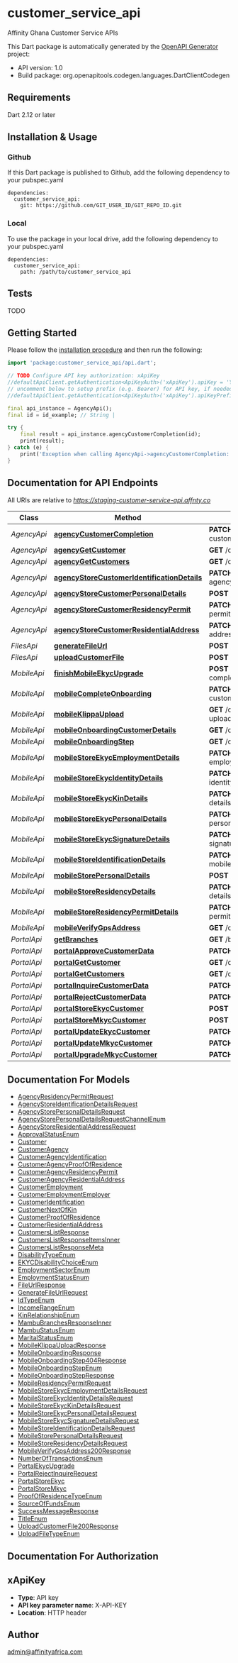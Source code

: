 # customer_service_api
Affinity Ghana Customer Service APIs

This Dart package is automatically generated by the [OpenAPI Generator](https://openapi-generator.tech) project:

- API version: 1.0
- Build package: org.openapitools.codegen.languages.DartClientCodegen

## Requirements

Dart 2.12 or later

## Installation & Usage

### Github
If this Dart package is published to Github, add the following dependency to your pubspec.yaml
```
dependencies:
  customer_service_api:
    git: https://github.com/GIT_USER_ID/GIT_REPO_ID.git
```

### Local
To use the package in your local drive, add the following dependency to your pubspec.yaml
```
dependencies:
  customer_service_api:
    path: /path/to/customer_service_api
```

## Tests

TODO

## Getting Started

Please follow the [installation procedure](#installation--usage) and then run the following:

```dart
import 'package:customer_service_api/api.dart';

// TODO Configure API key authorization: xApiKey
//defaultApiClient.getAuthentication<ApiKeyAuth>('xApiKey').apiKey = 'YOUR_API_KEY';
// uncomment below to setup prefix (e.g. Bearer) for API key, if needed
//defaultApiClient.getAuthentication<ApiKeyAuth>('xApiKey').apiKeyPrefix = 'Bearer';

final api_instance = AgencyApi();
final id = id_example; // String | 

try {
    final result = api_instance.agencyCustomerCompletion(id);
    print(result);
} catch (e) {
    print('Exception when calling AgencyApi->agencyCustomerCompletion: $e\n');
}

```

## Documentation for API Endpoints

All URIs are relative to *https://staging-customer-service-api.affnty.co*

Class | Method | HTTP request | Description
------------ | ------------- | ------------- | -------------
*AgencyApi* | [**agencyCustomerCompletion**](doc//AgencyApi.md#agencycustomercompletion) | **PATCH** /customers-agency/{id}/save-customer | 
*AgencyApi* | [**agencyGetCustomer**](doc//AgencyApi.md#agencygetcustomer) | **GET** /customers-agency/{id} | 
*AgencyApi* | [**agencyGetCustomers**](doc//AgencyApi.md#agencygetcustomers) | **GET** /customers-agency | 
*AgencyApi* | [**agencyStoreCustomerIdentificationDetails**](doc//AgencyApi.md#agencystorecustomeridentificationdetails) | **PATCH** /customers-agency/{id}/identification-details | 
*AgencyApi* | [**agencyStoreCustomerPersonalDetails**](doc//AgencyApi.md#agencystorecustomerpersonaldetails) | **POST** /customers-agency/personal-details | 
*AgencyApi* | [**agencyStoreCustomerResidencyPermit**](doc//AgencyApi.md#agencystorecustomerresidencypermit) | **PATCH** /customers-agency/{id}/residency-permit | 
*AgencyApi* | [**agencyStoreCustomerResidentialAddress**](doc//AgencyApi.md#agencystorecustomerresidentialaddress) | **PATCH** /customers-agency/{id}/residential-address | 
*FilesApi* | [**generateFileUrl**](doc//FilesApi.md#generatefileurl) | **POST** /files/generate-file-url | 
*FilesApi* | [**uploadCustomerFile**](doc//FilesApi.md#uploadcustomerfile) | **POST** /files | 
*MobileApi* | [**finishMobileEkycUpgrade**](doc//MobileApi.md#finishmobileekycupgrade) | **POST** /customers-mobile/{id}/ekyc-complete | MobileEkycFinish
*MobileApi* | [**mobileCompleteOnboarding**](doc//MobileApi.md#mobilecompleteonboarding) | **PATCH** /customers-mobile/{id}/save-customer | MobileMkycFinish
*MobileApi* | [**mobileKlippaUpload**](doc//MobileApi.md#mobileklippaupload) | **GET** /customers-mobile/klippa-upload/sessionId/{sessionId}/fileKey/{fileKey} | 
*MobileApi* | [**mobileOnboardingCustomerDetails**](doc//MobileApi.md#mobileonboardingcustomerdetails) | **GET** /customers-mobile/{customerId}/details | Get customer details
*MobileApi* | [**mobileOnboardingStep**](doc//MobileApi.md#mobileonboardingstep) | **GET** /customers-mobile/{id}/step | MobileOnboardingStep
*MobileApi* | [**mobileStoreEkycEmploymentDetails**](doc//MobileApi.md#mobilestoreekycemploymentdetails) | **PATCH** /customers-mobile/{id}/ekyc-employment-details | MobileStoreEkycEmploymentDetails
*MobileApi* | [**mobileStoreEkycIdentityDetails**](doc//MobileApi.md#mobilestoreekycidentitydetails) | **PATCH** /customers-mobile/{id}/ekyc-identity-details | MobileStoreEkycIdentityDetails
*MobileApi* | [**mobileStoreEkycKinDetails**](doc//MobileApi.md#mobilestoreekyckindetails) | **PATCH** /customers-mobile/{id}/ekyc-kin-details | MobileStoreEkycKinDetails
*MobileApi* | [**mobileStoreEkycPersonalDetails**](doc//MobileApi.md#mobilestoreekycpersonaldetails) | **PATCH** /customers-mobile/{id}/ekyc-personal-details | MobileStoreEkycPersonalDetails
*MobileApi* | [**mobileStoreEkycSignatureDetails**](doc//MobileApi.md#mobilestoreekycsignaturedetails) | **PATCH** /customers-mobile/{id}/ekyc-signature-details | MobileStoreEkycSignatureDetails
*MobileApi* | [**mobileStoreIdentificationDetails**](doc//MobileApi.md#mobilestoreidentificationdetails) | **PATCH** /customers-mobile/{id}/identification-details | MobileStoreMkycIdentificationDetails
*MobileApi* | [**mobileStorePersonalDetails**](doc//MobileApi.md#mobilestorepersonaldetails) | **POST** /customers-mobile/personal-details | 
*MobileApi* | [**mobileStoreResidencyDetails**](doc//MobileApi.md#mobilestoreresidencydetails) | **PATCH** /customers-mobile/{id}/residency-details | MobileStoreMkycResidencyDetails
*MobileApi* | [**mobileStoreResidencyPermitDetails**](doc//MobileApi.md#mobilestoreresidencypermitdetails) | **PATCH** /customers-mobile/{id}/residency-permit-details | MobileStoreMkycResidencyPermitDetails
*MobileApi* | [**mobileVerifyGpsAddress**](doc//MobileApi.md#mobileverifygpsaddress) | **GET** /customers-mobile/verify-gps | Verify GPS address
*PortalApi* | [**getBranches**](doc//PortalApi.md#getbranches) | **GET** /branches | Your GET endpoint
*PortalApi* | [**portalApproveCustomerData**](doc//PortalApi.md#portalapprovecustomerdata) | **PATCH** /customers/{id}/approve | 
*PortalApi* | [**portalGetCustomer**](doc//PortalApi.md#portalgetcustomer) | **GET** /customers/{id} | Your GET endpoint
*PortalApi* | [**portalGetCustomers**](doc//PortalApi.md#portalgetcustomers) | **GET** /customers | Your GET endpoint
*PortalApi* | [**portalInquireCustomerData**](doc//PortalApi.md#portalinquirecustomerdata) | **PATCH** /customers/{id}/inquire | 
*PortalApi* | [**portalRejectCustomerData**](doc//PortalApi.md#portalrejectcustomerdata) | **PATCH** /customers/{id}/reject | 
*PortalApi* | [**portalStoreEkycCustomer**](doc//PortalApi.md#portalstoreekyccustomer) | **POST** /customers/ekyc | 
*PortalApi* | [**portalStoreMkycCustomer**](doc//PortalApi.md#portalstoremkyccustomer) | **POST** /customers/mkyc | 
*PortalApi* | [**portalUpdateEkycCustomer**](doc//PortalApi.md#portalupdateekyccustomer) | **PATCH** /customers/{id}/ekyc | 
*PortalApi* | [**portalUpdateMkycCustomer**](doc//PortalApi.md#portalupdatemkyccustomer) | **PATCH** /customers/{id}/mkyc | 
*PortalApi* | [**portalUpgradeMkycCustomer**](doc//PortalApi.md#portalupgrademkyccustomer) | **PATCH** /customers/{id}/mkyc/upgrade | UpgradeMKYC


## Documentation For Models

 - [AgencyResidencyPermitRequest](doc//AgencyResidencyPermitRequest.md)
 - [AgencyStoreIdentificationDetailsRequest](doc//AgencyStoreIdentificationDetailsRequest.md)
 - [AgencyStorePersonalDetailsRequest](doc//AgencyStorePersonalDetailsRequest.md)
 - [AgencyStorePersonalDetailsRequestChannelEnum](doc//AgencyStorePersonalDetailsRequestChannelEnum.md)
 - [AgencyStoreResidentialAddressRequest](doc//AgencyStoreResidentialAddressRequest.md)
 - [ApprovalStatusEnum](doc//ApprovalStatusEnum.md)
 - [Customer](doc//Customer.md)
 - [CustomerAgency](doc//CustomerAgency.md)
 - [CustomerAgencyIdentification](doc//CustomerAgencyIdentification.md)
 - [CustomerAgencyProofOfResidence](doc//CustomerAgencyProofOfResidence.md)
 - [CustomerAgencyResidencyPermit](doc//CustomerAgencyResidencyPermit.md)
 - [CustomerAgencyResidentialAddress](doc//CustomerAgencyResidentialAddress.md)
 - [CustomerEmployment](doc//CustomerEmployment.md)
 - [CustomerEmploymentEmployer](doc//CustomerEmploymentEmployer.md)
 - [CustomerIdentification](doc//CustomerIdentification.md)
 - [CustomerNextOfKin](doc//CustomerNextOfKin.md)
 - [CustomerProofOfResidence](doc//CustomerProofOfResidence.md)
 - [CustomerResidentialAddress](doc//CustomerResidentialAddress.md)
 - [CustomersListResponse](doc//CustomersListResponse.md)
 - [CustomersListResponseItemsInner](doc//CustomersListResponseItemsInner.md)
 - [CustomersListResponseMeta](doc//CustomersListResponseMeta.md)
 - [DisabilityTypeEnum](doc//DisabilityTypeEnum.md)
 - [EKYCDisabilityChoiceEnum](doc//EKYCDisabilityChoiceEnum.md)
 - [EmploymentSectorEnum](doc//EmploymentSectorEnum.md)
 - [EmploymentStatusEnum](doc//EmploymentStatusEnum.md)
 - [FileUrlResponse](doc//FileUrlResponse.md)
 - [GenerateFileUrlRequest](doc//GenerateFileUrlRequest.md)
 - [IdTypeEnum](doc//IdTypeEnum.md)
 - [IncomeRangeEnum](doc//IncomeRangeEnum.md)
 - [KinRelationshipEnum](doc//KinRelationshipEnum.md)
 - [MambuBranchesResponseInner](doc//MambuBranchesResponseInner.md)
 - [MambuStatusEnum](doc//MambuStatusEnum.md)
 - [MaritalStatusEnum](doc//MaritalStatusEnum.md)
 - [MobileKlippaUploadResponse](doc//MobileKlippaUploadResponse.md)
 - [MobileOnboardingResponse](doc//MobileOnboardingResponse.md)
 - [MobileOnboardingStep404Response](doc//MobileOnboardingStep404Response.md)
 - [MobileOnboardingStepEnum](doc//MobileOnboardingStepEnum.md)
 - [MobileOnboardingStepResponse](doc//MobileOnboardingStepResponse.md)
 - [MobileResidencyPermitRequest](doc//MobileResidencyPermitRequest.md)
 - [MobileStoreEkycEmploymentDetailsRequest](doc//MobileStoreEkycEmploymentDetailsRequest.md)
 - [MobileStoreEkycIdentityDetailsRequest](doc//MobileStoreEkycIdentityDetailsRequest.md)
 - [MobileStoreEkycKinDetailsRequest](doc//MobileStoreEkycKinDetailsRequest.md)
 - [MobileStoreEkycPersonalDetailsRequest](doc//MobileStoreEkycPersonalDetailsRequest.md)
 - [MobileStoreEkycSignatureDetailsRequest](doc//MobileStoreEkycSignatureDetailsRequest.md)
 - [MobileStoreIdentificationDetailsRequest](doc//MobileStoreIdentificationDetailsRequest.md)
 - [MobileStorePersonalDetailsRequest](doc//MobileStorePersonalDetailsRequest.md)
 - [MobileStoreResidencyDetailsRequest](doc//MobileStoreResidencyDetailsRequest.md)
 - [MobileVerifyGpsAddress200Response](doc//MobileVerifyGpsAddress200Response.md)
 - [NumberOfTransactionsEnum](doc//NumberOfTransactionsEnum.md)
 - [PortalEkycUpgrade](doc//PortalEkycUpgrade.md)
 - [PortalRejectInquireRequest](doc//PortalRejectInquireRequest.md)
 - [PortalStoreEkyc](doc//PortalStoreEkyc.md)
 - [PortalStoreMkyc](doc//PortalStoreMkyc.md)
 - [ProofOfResidenceTypeEnum](doc//ProofOfResidenceTypeEnum.md)
 - [SourceOfFundsEnum](doc//SourceOfFundsEnum.md)
 - [SuccessMessageResponse](doc//SuccessMessageResponse.md)
 - [TitleEnum](doc//TitleEnum.md)
 - [UploadCustomerFile200Response](doc//UploadCustomerFile200Response.md)
 - [UploadFileTypeEnum](doc//UploadFileTypeEnum.md)


## Documentation For Authorization


## xApiKey

- **Type**: API key
- **API key parameter name**: X-API-KEY
- **Location**: HTTP header


## Author

admin@affinityafrica.com

